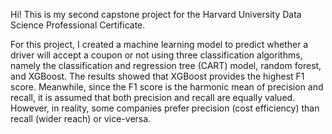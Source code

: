 Hi! This is my second capstone project for the Harvard University Data Science Professional Certificate.

For this project, I created a machine learning model to predict whether a driver will accept a coupon or not using three classification algorithms, namely
the classification and regression tree (CART) model, random forest, and XGBoost. The results showed that XGBoost provides the highest F1 score. Meanwhile, since the F1 score is the harmonic mean of precision and recall, it is assumed that both precision and recall are equally valued. However, in reality, some companies prefer precision (cost efficiency) than recall (wider reach) or vice-versa.
